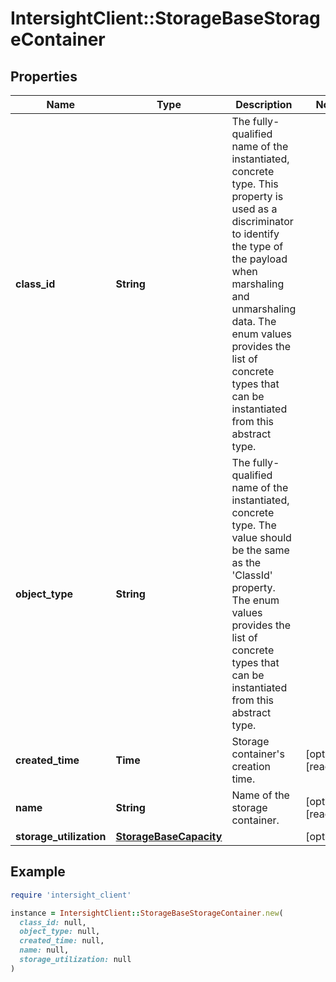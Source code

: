 # IntersightClient::StorageBaseStorageContainer

## Properties

| Name | Type | Description | Notes |
| ---- | ---- | ----------- | ----- |
| **class_id** | **String** | The fully-qualified name of the instantiated, concrete type. This property is used as a discriminator to identify the type of the payload when marshaling and unmarshaling data. The enum values provides the list of concrete types that can be instantiated from this abstract type. |  |
| **object_type** | **String** | The fully-qualified name of the instantiated, concrete type. The value should be the same as the &#39;ClassId&#39; property. The enum values provides the list of concrete types that can be instantiated from this abstract type. |  |
| **created_time** | **Time** | Storage container&#39;s creation time. | [optional][readonly] |
| **name** | **String** | Name of the storage container. | [optional][readonly] |
| **storage_utilization** | [**StorageBaseCapacity**](StorageBaseCapacity.md) |  | [optional] |

## Example

```ruby
require 'intersight_client'

instance = IntersightClient::StorageBaseStorageContainer.new(
  class_id: null,
  object_type: null,
  created_time: null,
  name: null,
  storage_utilization: null
)
```

